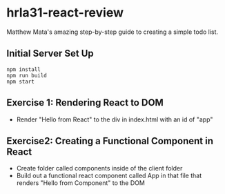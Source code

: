 # hrla31-react-review

Matthew Mata's amazing step-by-step guide to creating a simple todo list.

## Initial Server Set Up

```
npm install
npm run build
npm start
```

## Exercise 1: Rendering React to DOM

* Render "Hello from React" to the div in index.html with an id of "app"

## Exercise2: Creating a Functional Component in React

* Create folder called components inside of the client folder
* Build out a functional react component called App in that file that renders "Hello from Component" to the DOM